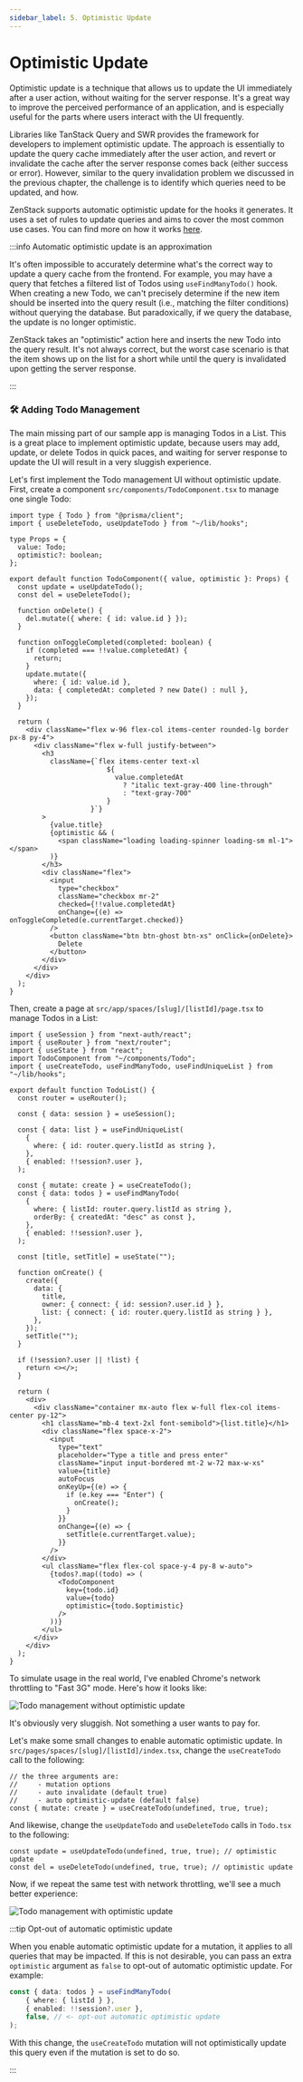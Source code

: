 ```yaml
---
sidebar_label: 5. Optimistic Update
---
```


# Optimistic Update

Optimistic update is a technique that allows us to update the UI immediately after a user action, without waiting for the server response. It's a great way to improve the perceived performance of an application, and is especially useful for the parts where users interact with the UI frequently.

Libraries like TanStack Query and SWR provides the framework for developers to implement optimistic update. The approach is essentially to update the query cache immediately after the user action, and revert or invalidate the cache after the server response comes back (either success or error). However, similar to the query invalidation problem we discussed in the previous chapter, the challenge is to identify which queries need to be updated, and how.

ZenStack supports automatic optimistic update for the hooks it generates. It uses a set of rules to update queries and aims to cover the most common use cases. You can find more on how it works [here](/docs/reference/plugins/tanstack-query#details-of-the-optimistic-behavior).

:::info Automatic optimistic update is an approximation

It's often impossible to accurately determine what's the correct way to update a query cache from the frontend. For example, you may have a query that fetches a filtered list of Todos using `useFindManyTodo()` hook. When creating a new Todo, we can't precisely determine if the new item should be inserted into the query result (i.e., matching the filter conditions) without querying the database. But paradoxically, if we query the database, the update is no longer optimistic.

ZenStack takes an "optimistic" action here and inserts the new Todo into the query result. It's not always correct, but the worst case scenario is that the item shows up on the list for a short while until the query is invalidated upon getting the server response.

:::

### 🛠️ Adding Todo Management

The main missing part of our sample app is managing Todos in a List. This is a great place to implement optimistic update, because users may add, update, or delete Todos in quick paces, and waiting for server response to update the UI will result in a very sluggish experience.

Let's first implement the Todo management UI without optimistic update. First, create a component `src/components/TodoComponent.tsx` to manage one single Todo:

```tsx
import type { Todo } from "@prisma/client";
import { useDeleteTodo, useUpdateTodo } from "~/lib/hooks";

type Props = {
  value: Todo;
  optimistic?: boolean;
};

export default function TodoComponent({ value, optimistic }: Props) {
  const update = useUpdateTodo();
  const del = useDeleteTodo();

  function onDelete() {
    del.mutate({ where: { id: value.id } });
  }

  function onToggleCompleted(completed: boolean) {
    if (completed === !!value.completedAt) {
      return;
    }
    update.mutate({
      where: { id: value.id },
      data: { completedAt: completed ? new Date() : null },
    });
  }

  return (
    <div className="flex w-96 flex-col items-center rounded-lg border px-8 py-4">
      <div className="flex w-full justify-between">
        <h3
          className={`flex items-center text-xl
                        ${
                          value.completedAt
                            ? "italic text-gray-400 line-through"
                            : "text-gray-700"
                        }
                    }`}
        >
          {value.title}
          {optimistic && (
            <span className="loading loading-spinner loading-sm ml-1"></span>
          )}
        </h3>
        <div className="flex">
          <input
            type="checkbox"
            className="checkbox mr-2"
            checked={!!value.completedAt}
            onChange={(e) => onToggleCompleted(e.currentTarget.checked)}
          />
          <button className="btn btn-ghost btn-xs" onClick={onDelete}>
            Delete
          </button>
        </div>
      </div>
    </div>
  );
}
```

Then, create a page at `src/app/spaces/[slug]/[listId]/page.tsx` to manage Todos in a List:

```tsx title="src/app/spaces/[slug]/[listId]/page.tsx"
import { useSession } from "next-auth/react";
import { useRouter } from "next/router";
import { useState } from "react";
import TodoComponent from "~/components/Todo";
import { useCreateTodo, useFindManyTodo, useFindUniqueList } from "~/lib/hooks";

export default function TodoList() {
  const router = useRouter();

  const { data: session } = useSession();

  const { data: list } = useFindUniqueList(
    {
      where: { id: router.query.listId as string },
    },
    { enabled: !!session?.user },
  );

  const { mutate: create } = useCreateTodo();
  const { data: todos } = useFindManyTodo(
    {
      where: { listId: router.query.listId as string },
      orderBy: { createdAt: "desc" as const },
    },
    { enabled: !!session?.user },
  );

  const [title, setTitle] = useState("");

  function onCreate() {
    create({
      data: {
        title,
        owner: { connect: { id: session?.user.id } },
        list: { connect: { id: router.query.listId as string } },
      },
    });
    setTitle("");
  }

  if (!session?.user || !list) {
    return <></>;
  }

  return (
    <div>
      <div className="container mx-auto flex w-full flex-col items-center py-12">
        <h1 className="mb-4 text-2xl font-semibold">{list.title}</h1>
        <div className="flex space-x-2">
          <input
            type="text"
            placeholder="Type a title and press enter"
            className="input input-bordered mt-2 w-72 max-w-xs"
            value={title}
            autoFocus
            onKeyUp={(e) => {
              if (e.key === "Enter") {
                onCreate();
              }
            }}
            onChange={(e) => {
              setTitle(e.currentTarget.value);
            }}
          />
        </div>
        <ul className="flex flex-col space-y-4 py-8 w-auto">
          {todos?.map((todo) => (
            <TodoComponent
              key={todo.id}
              value={todo}
              optimistic={todo.$optimistic}
            />
          ))}
        </ul>
      </div>
    </div>
  );
}
```

To simulate usage in the real world, I've enabled Chrome's network throttling to "Fast 3G" mode. Here's how it looks like:

![Todo management without optimistic update](todo-mgmt-non-optimistic.gif)

It's obviously very sluggish. Not something a user wants to pay for.

Let's make some small changes to enable automatic optimistic update. In `src/pages/spaces/[slug]/[listId]/index.tsx`, change the `useCreateTodo` call to the following:

```tsx
// the three arguments are: 
//     - mutation options
//     - auto invalidate (default true)
//     - auto optimistic-update (default false)
const { mutate: create } = useCreateTodo(undefined, true, true);
```

And likewise, change the `useUpdateTodo` and `useDeleteTodo` calls in `Todo.tsx` to the following:

```tsx
const update = useUpdateTodo(undefined, true, true); // optimistic update
const del = useDeleteTodo(undefined, true, true); // optimistic update
```

Now, if we repeat the same test with network throttling, we'll see a much better experience:

![Todo management with optimistic update](todo-mgmt-optimistic.gif)

:::tip Opt-out of automatic optimistic update

When you enable automatic optimistic update for a mutation, it applies to all queries that may be impacted. If this is not desirable, you can pass an extra `optimistic` argument as `false` to opt-out of automatic optimistic update. For example:

```ts
const { data: todos } = useFindManyTodo(
    { where: { listId } },
    { enabled: !!session?.user },
    false, // <- opt-out automatic optimistic update
);
```

With this change, the `useCreateTodo` mutation will not optimistically update this query even if the mutation is set to do so.

:::